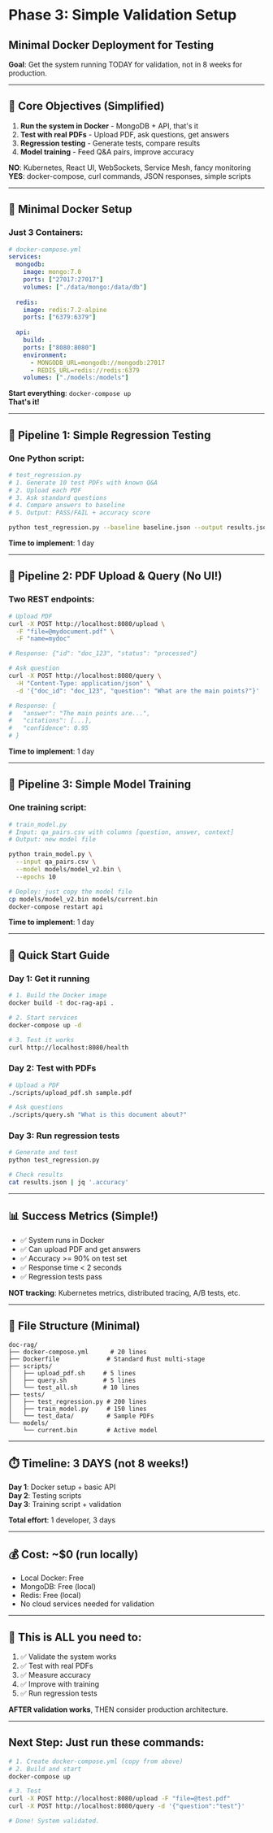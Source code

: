 # Phase 3: Simple Validation Setup
## Minimal Docker Deployment for Testing

**Goal**: Get the system running TODAY for validation, not in 8 weeks for production.

---

## 🎯 Core Objectives (Simplified)

1. **Run the system in Docker** - MongoDB + API, that's it
2. **Test with real PDFs** - Upload PDF, ask questions, get answers
3. **Regression testing** - Generate tests, compare results
4. **Model training** - Feed Q&A pairs, improve accuracy

**NO**: Kubernetes, React UI, WebSockets, Service Mesh, fancy monitoring  
**YES**: docker-compose, curl commands, JSON responses, simple scripts

---

## 🐳 Minimal Docker Setup

### Just 3 Containers:
```yaml
# docker-compose.yml
services:
  mongodb:
    image: mongo:7.0
    ports: ["27017:27017"]
    volumes: ["./data/mongo:/data/db"]
  
  redis:
    image: redis:7.2-alpine
    ports: ["6379:6379"]
  
  api:
    build: .
    ports: ["8080:8080"]
    environment:
      - MONGODB_URL=mongodb://mongodb:27017
      - REDIS_URL=redis://redis:6379
    volumes: ["./models:/models"]
```

**Start everything**: `docker-compose up`  
**That's it!**

---

## 📝 Pipeline 1: Simple Regression Testing

### One Python script:
```bash
# test_regression.py
# 1. Generate 10 test PDFs with known Q&A
# 2. Upload each PDF
# 3. Ask standard questions
# 4. Compare answers to baseline
# 5. Output: PASS/FAIL + accuracy score

python test_regression.py --baseline baseline.json --output results.json
```

**Time to implement**: 1 day

---

## 📄 Pipeline 2: PDF Upload & Query (No UI!)

### Two REST endpoints:
```bash
# Upload PDF
curl -X POST http://localhost:8080/upload \
  -F "file=@mydocument.pdf" \
  -F "name=mydoc"

# Response: {"id": "doc_123", "status": "processed"}

# Ask question
curl -X POST http://localhost:8080/query \
  -H "Content-Type: application/json" \
  -d '{"doc_id": "doc_123", "question": "What are the main points?"}'

# Response: {
#   "answer": "The main points are...",
#   "citations": [...],
#   "confidence": 0.95
# }
```

**Time to implement**: 1 day

---

## 🧠 Pipeline 3: Simple Model Training

### One training script:
```bash
# train_model.py
# Input: qa_pairs.csv with columns [question, answer, context]
# Output: new model file

python train_model.py \
  --input qa_pairs.csv \
  --model models/model_v2.bin \
  --epochs 10

# Deploy: just copy the model file
cp models/model_v2.bin models/current.bin
docker-compose restart api
```

**Time to implement**: 1 day

---

## 🚀 Quick Start Guide

### Day 1: Get it running
```bash
# 1. Build the Docker image
docker build -t doc-rag-api .

# 2. Start services
docker-compose up -d

# 3. Test it works
curl http://localhost:8080/health
```

### Day 2: Test with PDFs
```bash
# Upload a PDF
./scripts/upload_pdf.sh sample.pdf

# Ask questions
./scripts/query.sh "What is this document about?"
```

### Day 3: Run regression tests
```bash
# Generate and test
python test_regression.py

# Check results
cat results.json | jq '.accuracy'
```

---

## 📊 Success Metrics (Simple!)

- ✅ System runs in Docker
- ✅ Can upload PDF and get answers
- ✅ Accuracy >= 90% on test set
- ✅ Response time < 2 seconds
- ✅ Regression tests pass

**NOT tracking**: Kubernetes metrics, distributed tracing, A/B tests, etc.

---

## 📁 File Structure (Minimal)
```
doc-rag/
├── docker-compose.yml      # 20 lines
├── Dockerfile             # Standard Rust multi-stage
├── scripts/
│   ├── upload_pdf.sh     # 5 lines
│   ├── query.sh          # 5 lines
│   └── test_all.sh       # 10 lines
├── tests/
│   ├── test_regression.py # 200 lines
│   ├── train_model.py     # 150 lines
│   └── test_data/         # Sample PDFs
└── models/
    └── current.bin        # Active model
```

---

## ⏱️ Timeline: 3 DAYS (not 8 weeks!)

**Day 1**: Docker setup + basic API  
**Day 2**: Testing scripts  
**Day 3**: Training script + validation  

**Total effort**: 1 developer, 3 days

---

## 💰 Cost: ~$0 (run locally)

- Local Docker: Free
- MongoDB: Free (local)
- Redis: Free (local)
- No cloud services needed for validation

---

## 🎯 This is ALL you need to:

1. ✅ Validate the system works
2. ✅ Test with real PDFs
3. ✅ Measure accuracy
4. ✅ Improve with training
5. ✅ Run regression tests

**AFTER validation works**, THEN consider production architecture.

---

## Next Step: Just run these commands:

```bash
# 1. Create docker-compose.yml (copy from above)
# 2. Build and start
docker-compose up

# 3. Test
curl -X POST http://localhost:8080/upload -F "file=@test.pdf"
curl -X POST http://localhost:8080/query -d '{"question":"test"}'

# Done! System validated.
```